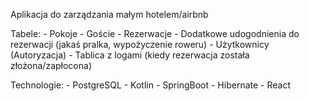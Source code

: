 Aplikacja do zarządzania małym hotelem/airbnb

Tabele:
	- Pokoje
	- Goście
	- Rezerwacje
	- Dodatkowe udogodnienia do rezerwacji (jakaś pralka, wypożyczenie roweru)
	- Użytkownicy (Autoryzacja)
	- Tablica z logami (kiedy rezerwacja została złożona/zapłocona)

Technologie:
	- PostgreSQL
	- Kotlin
	- SpringBoot
	- Hibernate
	- React
